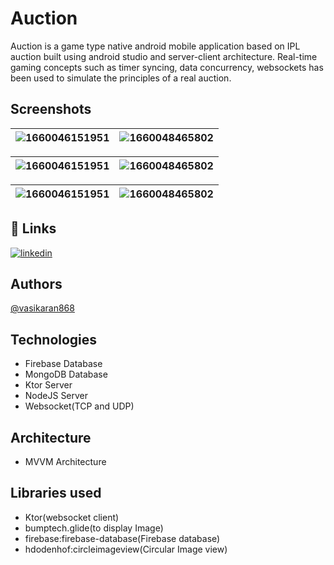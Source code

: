 
# Auction

Auction is a game type native android mobile application based on IPL auction built using android studio and server-client architecture. Real-time gaming concepts such as timer syncing, data concurrency, websockets has been used to simulate the principles of a real auction.
## Screenshots
| ![1660046151951](https://user-images.githubusercontent.com/97146904/222713154-fdf0a38a-4b65-4427-9632-9b214d291c78.jpg) | ![1660048465802](https://user-images.githubusercontent.com/97146904/222713051-f7cea7c1-1fd0-4991-8b5e-05188d6032d4.jpg)|
| :---        |        ---: |


| ![1660046151951](https://user-images.githubusercontent.com/97146904/222713377-043386ee-94c8-4c9d-87dc-bc46ad78b5ef.jpg) | ![1660048465802](https://user-images.githubusercontent.com/97146904/222713769-6475f145-63d8-44a7-82c0-a2c0a2b521a9.jpg)|
| :---        |        ---: |

| ![1660046151951](https://user-images.githubusercontent.com/97146904/222712347-8a9e2a75-0a9a-4403-b992-833f8914138f.jpg) | ![1660048465802](https://user-images.githubusercontent.com/97146904/222712748-351005a5-322c-433b-a577-0750373e36b4.jpg)|
| :---        |        ---: |

## 🔗 Links
[![linkedin](https://img.shields.io/badge/linkedin-0A66C2?style=for-the-badge&logo=linkedin&logoColor=white)](https://www.linkedin.com/in/vasi-karan-0bb33b245/)


## Authors

[@vasikaran868](https://github.com/vasikaran868)


## Technologies
- Firebase Database
- MongoDB Database
- Ktor Server
- NodeJS Server
- Websocket(TCP and UDP)

## Architecture
- MVVM Architecture

## Libraries used
- Ktor(websocket client)
- bumptech.glide(to display Image)
- firebase:firebase-database(Firebase database)
- hdodenhof:circleimageview(Circular Image view)
